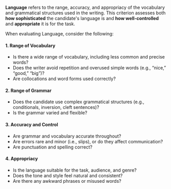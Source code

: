 **Language** refers to the range, accuracy, and appropriacy of the vocabulary and grammatical structures used in the writing. This criterion assesses both **how sophisticated** the candidate's language is and **how well-controlled** and **appropriate** it is for the task.

When evaluating Language, consider the following:

#### 1. Range of Vocabulary
- Is there a wide range of vocabulary, including less common and precise words?
- Does the writer avoid repetition and overused simple words (e.g., “nice,” “good,” “big”)?
- Are collocations and word forms used correctly?

#### 2. Range of Grammar
- Does the candidate use complex grammatical structures (e.g., conditionals, inversion, cleft sentences)?
- Is the grammar varied and flexible?

#### 3. Accuracy and Control
- Are grammar and vocabulary accurate throughout?
- Are errors rare and minor (i.e., slips), or do they affect communication?
- Are punctuation and spelling correct?

#### 4. Appropriacy
- Is the language suitable for the task, audience, and genre?
- Does the tone and style feel natural and consistent?
- Are there any awkward phrases or misused words?